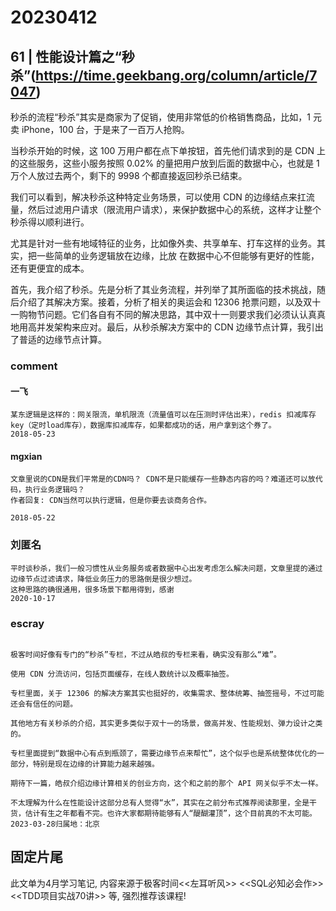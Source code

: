 # 20230412

## 61 | 性能设计篇之“秒杀”(https://time.geekbang.org/column/article/7047)


秒杀的流程“秒杀”其实是商家为了促销，使用非常低的价格销售商品，比如，1 元卖 iPhone，100 台，于是来了一百万人抢购。

当秒杀开始的时候，这 100 万用户都在点下单按钮，首先他们请求到的是 CDN 上的这些服务，这些小服务按照 0.02% 的量把用户放到后面的数据中心，也就是 1 万个人放过去两个，剩下的 9998 个都直接返回秒杀已结束。

我们可以看到，解决秒杀这种特定业务场景，可以使用 CDN 的边缘结点来扛流量，然后过滤用户请求（限流用户请求），来保护数据中心的系统，这样才让整个秒杀得以顺利进行。

尤其是针对一些有地域特征的业务，比如像外卖、共享单车、打车这样的业务。其实，把一些简单的业务逻辑放在边缘，比放
在数据中心不但能够有更好的性能，还有更便宜的成本。


首先，我介绍了秒杀。先是分析了其业务流程，并列举了其所面临的技术挑战，随后介绍了其解决方案。接着，分析了相关的奥运会和 12306 抢票问题，以及双十一购物节问题。它们各自有不同的解决思路，其中双十一则要求我们必须认认真真地用高并发架构来应对。最后，从秒杀解决方案中的 CDN 边缘节点计算，我引出了普适的边缘节点计算。



### comment

#### 一飞

```
某东逻辑是这样的：网关限流，单机限流（流量值可以在压测时评估出来），redis 扣减库存key（定时load库存），数据库扣减库存，如果都成功的话，用户拿到这个券了。
2018-05-23
```


#### mgxian
```
文章里说的CDN是我们平常是的CDN吗？ CDN不是只能缓存一些静态内容的吗？难道还可以放代码，执行业务逻辑吗？
作者回复: CDN当然可以执行逻辑，但是你要去谈商务合作。

2018-05-22
```


### 刘匿名

```
平时谈秒杀，我们一般习惯性从业务服务或者数据中心出发考虑怎么解决问题，文章里提的通过边缘节点过滤请求，降低业务压力的思路倒是很少想过。
这种思路的确很通用，很多场景下都用得到，感谢
2020-10-17
```

### escray
```

极客时间好像有专门的“秒杀”专栏，不过从皓叔的专栏来看，确实没有那么“难”。

使用 CDN 分流访问，包括页面缓存，在线人数统计以及概率抽签。

专栏里面，关于 12306 的解决方案其实也挺好的，收集需求、整体统筹、抽签摇号，不过可能还会有信任的问题。

其他地方有关秒杀的介绍，其实更多类似于双十一的场景，做高并发、性能规划、弹力设计之类的。

专栏里面提到“数据中心有点到瓶颈了，需要边缘节点来帮忙”，这个似乎也是系统整体优化的一部分，特别是现在边缘的计算能力越来越强。

期待下一篇，皓叔介绍边缘计算相关的创业方向，这个和之前的那个 API 网关似乎不太一样。

不太理解为什么在性能设计这部分总有人觉得“水”，其实在之前分布式推荐阅读那里，全是干货，估计有生之年都看不完。也许大家都期待能够有人“醍醐灌顶”，这个目前真的不太可能。
2023-03-28归属地：北京
```


## 固定片尾

此文单为4月学习笔记, 内容来源于极客时间<<左耳听风>> <<SQL必知必会作>> <<TDD项目实战70讲>> 等, 强烈推荐该课程!